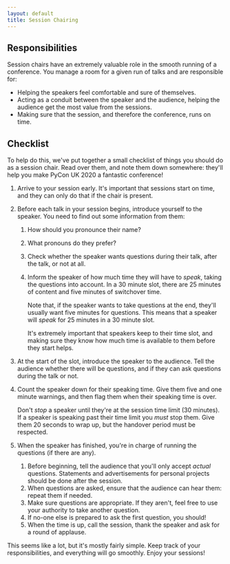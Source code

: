 ```yaml
---
layout: default
title: Session Chairing
---
```


## Responsibilities

Session chairs have an extremely valuable role in the smooth running of a conference. You manage a room for a given run of talks and are responsible for:

* Helping the speakers feel comfortable and sure of themselves.
* Acting as a conduit between the speaker and the audience, helping the audience get the most value from the sessions.
* Making sure that the session, and therefore the conference, runs on time.

## Checklist

To help do this, we've put together a small checklist of things you should do as a session chair. Read over them, and note them down somewhere: they'll help you make PyCon UK 2020 a fantastic conference!

1. Arrive to your session early. It's important that sessions start on time, and they can only do that if the chair is present.
2. Before each talk in your session begins, introduce yourself to the speaker. You need to find out some information from them:
    1. How should you pronounce their name?
    2. What pronouns do they prefer?
    2. Check whether the speaker wants questions during their talk, after the talk, or not at all.
    3. Inform the speaker of how much time they will have to *speak*, taking the questions into account. In a 30 minute slot, there are 25 minutes of content and five minutes of switchover time.

        Note that, if the speaker wants to take questions at the end, they'll usually want five minutes for questions. This means that a speaker will *speak* for 25 minutes in a 30 minute slot.

        It's extremely important that speakers keep to their time slot, and making sure they know how much time is available to them before they start helps.
3. At the start of the slot, introduce the speaker to the audience. Tell the audience whether there will be questions, and if they can ask questions during the talk or not.
4. Count the speaker down for their speaking time. Give them five and one minute warnings, and then flag them when their speaking time is over.

    Don't *stop* a speaker until they're at the session time limit (30 minutes). If a speaker is speaking past their time limit you *must* stop them. Give them 20 seconds to wrap up, but the handover period must be respected.
5. When the speaker has finished, you're in charge of running the questions (if there are any).
    1. Before beginning, tell the audience that you'll only accept *actual* questions. Statements and advertisements for personal projects should be done after the session.
    2. When questions are asked, ensure that the audience can hear them: repeat them if needed.
    3. Make sure questions are appropriate. If they aren't, feel free to use your authority to take another question.
    4. If no-one else is prepared to ask the first question, you should!
    5. When the time is up, call the session, thank the speaker and ask for a round of applause.

This seems like a lot, but it's mostly fairly simple. Keep track of your responsibilities, and everything will go smoothly. Enjoy your sessions!
